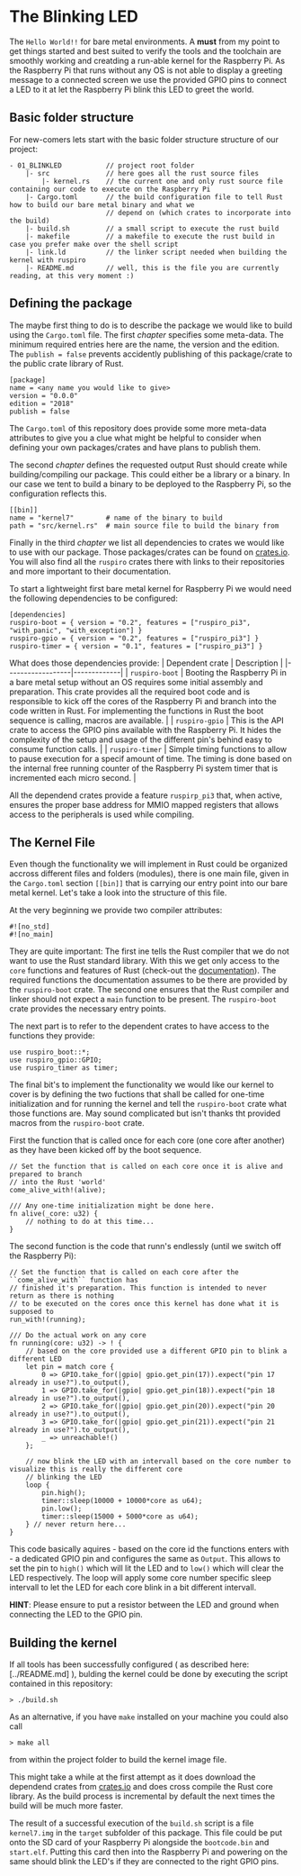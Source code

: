 # The Blinking LED
The ``Hello World!!`` for bare metal environments. A **must** from my point to get things started and best suited to
verify the tools and the toolchain are smoothly working and creatding a run-able kernel for the Raspberry Pi. As the
Raspberry Pi that runs without any OS is not able to display a greeting message to a connected screen we use the provided
GPIO pins to connect a LED to it at let the Raspberry Pi blink this LED to greet the world.

## Basic folder structure
For new-comers lets start with the basic folder structure structure of our project:
```
- 01_BLINKLED           // project root folder
    |- src              // here goes all the rust source files
        |- kernel.rs    // the current one and only rust source file containing our code to execute on the Raspberry Pi
    |- Cargo.toml       // the build configuration file to tell Rust how to build our bare metal binary and what we
                        // depend on (which crates to incorporate into the build)
    |- build.sh         // a small script to execute the rust build
    |- makefile         // a makefile to execute the rust build in case you prefer make over the shell script
    |- link.ld          // the linker script needed when building the kernel with ruspiro
    |- README.md        // well, this is the file you are currently reading, at this very moment :)

```

## Defining the package
The maybe first thing to do is to describe the package we would like to build using the ``Cargo.toml`` file. The first *chapter* specifies some meta-data. The minimum required entries here are the name, the version and the edition. The ``publish = false`` prevents accidently publishing of this package/crate to the public crate library of Rust.
```
[package]
name = <any name you would like to give>
version = "0.0.0"
edition = "2018"
publish = false
```

The ``Cargo.toml`` of this repository does provide some more meta-data attributes to give you a clue what might be helpful to consider when defining your own packages/crates and have plans to publish them.

The second *chapter* defines the requested output Rust should create while building/compiling our package. This could either be a library or a binary. In our case we tent to build a binary to be deployed to the Raspberry Pi, so the configuration reflects this.

```
[[bin]]
name = "kernel7"        # name of the binary to build
path = "src/kernel.rs"  # main source file to build the binary from
```

Finally in the third *chapter* we list all dependencies to crates we would like to use with our package. Those packages/crates can be found on [crates.io](https://crates.io). You will also find all the ``ruspiro`` crates there with links to their repositories and more important to their documentation.

To start a lightweight first bare metal kernel for Raspberry Pi we would need the following dependencies to be configured:
```
[dependencies]
ruspiro-boot = { version = "0.2", features = ["ruspiro_pi3", "with_panic", "with_exception"] }
ruspiro-gpio = { version = "0.2", features = ["ruspiro_pi3"] }
ruspiro-timer = { version = "0.1", features = ["ruspiro_pi3"] }
```

What does those dependencies provide:
| Dependent crate  | Description |
|------------------|-------------|
| ``ruspiro-boot`` | Booting the Raspberry Pi in a bare metal setup without an OS requires some initial assembly and preparation. This crate provides all
the required boot code and is responsible to kick off the cores of the Raspberry Pi and branch into the code written in Rust. For implementing the functions
in Rust the boot sequence is calling, macros are available. |
| ``ruspiro-gpio`` | This is the API crate to access the GPIO pins available with the Raspberry Pi. It hides the complexity of the setup and usage of
the different pin's behind easy to consume function calls. |
| ``ruspiro-timer`` | Simple timing functions to allow to pause execution for a specif amount of time. The timing is done based on the internal free
running counter of the Raspberry Pi system timer that is incremented each micro second. |

All the dependend crates provide a feature ``ruspirp_pi3`` that, when active, ensures the proper base address for MMIO mapped registers that allows access to the peripherals
is used while compiling.

## The Kernel File

Even though the functionality we will implement in Rust could be organized accross different files and folders (modules), there is one main file, given in the ``Cargo.toml`` section ``[[bin]]`` that is carrying our entry point into our bare metal kernel. Let's take a look into the structure of this file.

At the very beginning we provide two compiler attributes:
```
#![no_std]
#![no_main]
```
They are quite important:
The first ine tells the Rust compiler that we do not want to use the Rust standard library. With this we get only access to the ``core`` functions and features of Rust (check-out the [documentation](https://doc.rust-lang.org/core/)). The required functions the documentation assumes to be there are provided by the ``ruspiro-boot`` crate.
The second one ensures that the Rust compiler and linker should not expect a ``main`` function to be present. The ``ruspiro-boot`` crate provides the necessary entry points.

The next part is to refer to the dependent crates to have access to the functions they provide:
```
use ruspiro_boot::*;
use ruspiro_gpio::GPIO;
use ruspiro_timer as timer;
```

The final bit's to implement the functionality we would like our kernel to cover is by defining the two fuctions that shall be called for one-time initialization and for running the kernel and tell the ``ruspiro-boot`` crate what those functions are. May sound complicated but isn't thanks tht provided macros from the ``ruspiro-boot`` crate.

First the function that is called once for each core (one core after another) as they have been kicked off by the boot sequence.
```
// Set the function that is called on each core once it is alive and prepared to branch
// into the Rust 'world'
come_alive_with!(alive);

/// Any one-time initialization might be done here.
fn alive(_core: u32) {
    // nothing to do at this time...
}
```

The second function is the code that runn's endlessly (until we switch off the Raspberry Pi):
```
// Set the function that is called on each core after the ``come_alive_with`` function has
// finished it's preparation. This function is intended to never return as there is nothing
// to be executed on the cores once this kernel has done what it is supposed to
run_with!(running);

/// Do the actual work on any core
fn running(core: u32) -> ! {
    // based on the core provided use a different GPIO pin to blink a different LED
    let pin = match core {
        0 => GPIO.take_for(|gpio| gpio.get_pin(17)).expect("pin 17 already in use?").to_output(),
        1 => GPIO.take_for(|gpio| gpio.get_pin(18)).expect("pin 18 already in use?").to_output(),
        2 => GPIO.take_for(|gpio| gpio.get_pin(20)).expect("pin 20 already in use?").to_output(),
        3 => GPIO.take_for(|gpio| gpio.get_pin(21)).expect("pin 21 already in use?").to_output(),
        _ => unreachable!()
    };

    // now blink the LED with an intervall based on the core number to visualize this is really the different core
    // blinking the LED
    loop {
        pin.high();
        timer::sleep(10000 + 10000*core as u64);
        pin.low();
        timer::sleep(15000 + 5000*core as u64);
    } // never return here...
}
```

This code basically aquires - based on the core id the functions enters with - a dedicated GPIO pin and configures the same as ``Output``. This allows to set the pin to ``high()`` which will lit the LED and to ``low()`` which will clear the LED respectively. The loop will apply some core number specific sleep intervall to let the LED for each core blink in a bit different intervall.

**HINT**: Please ensure to put a resistor between the LED and ground when connecting the LED to the GPIO pin.


## Building the kernel

If all tools has been successfully configured ( as described here: [../README.md] ), bulding the kernel could be done by executing the script contained in this repository:
```
> ./build.sh
```

As an alternative, if you have ``make`` installed on your machine you could also call
```
> make all
```
from within the project folder to build the kernel image file.

This might take a while at the first attempt as it does download the dependend crates from [crates.io](https://crates.io) and does cross compile the Rust core library. As the build process is incremental by default the next times the build will be much more faster.

The result of a successful execution of the ``build.sh`` script is a file ``kernel7.img`` in the ``target`` subfolder of this package. This file could be put onto the SD card of your Raspberry Pi alongside the ``bootcode.bin`` and ``start.elf``. Putting this card then into the Raspberry Pi and powering on the same should blink the LED's if they are connected to the right GPIO pins.

